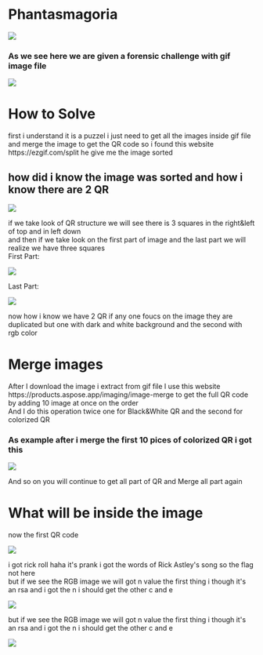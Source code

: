 <h1>Phantasmagoria</h1>

![](https://github.com/Ahmad-jarwan/niteCTF-2023/blob/169a5d604b3fb8f6904d0efbd01d17ec53ee3189/images/Screenshot%202023-12-19%20211146.png "")

<h3>As we see here we are given a forensic challenge with gif image file </h3>

![](https://github.com/Ahmad-jarwan/niteCTF-2023/blob/1458742d9bd5506a67d61f0e06d37930d0534f29/Phantasmagoria/ChallengeFile.gif)

<h1>How to Solve</h1>
<div>first i understand it is a puzzel i just need to get all the images inside gif file and merge the image to get the QR code so i found this website https://ezgif.com/split he give me the image sorted </div>
<h2>how did i know the image was sorted and how i know there are 2 QR </h2>

![](https://github.com/Ahmad-jarwan/niteCTF-2023/blob/4c254606d76a179257f93b87ef7204ae3988a81c/images/QR%20in%20general%20.png "")

<div>if we take look of QR structure we will see there is 3 squares in the right&left of top and in left down </div>
<div>and then if we take look on the first part of image and the last part we will realize  we have three squares </div>
<div>First Part: </div>

![](https://github.com/Ahmad-jarwan/niteCTF-2023/blob/11e4c4369c8a55bfab24e9cc2aac7b4988ac3c08/images/first%20section.png "")

<div>Last Part: </div>

![](https://github.com/Ahmad-jarwan/niteCTF-2023/blob/11e4c4369c8a55bfab24e9cc2aac7b4988ac3c08/images/footer%20.png "")

<div>now how i know we have 2 QR if any one foucs on the image they are duplicated but one with dark and white background and the second with rgb color </div>

<h1>Merge images </h1>
<div>After I download the image i extract from gif file I use this website https://products.aspose.app/imaging/image-merge  to get the full QR code by adding 10 image at once on the order </div>
<div>And I do this operation twice one for Black&White QR and the second for colorized QR </div>
<h3>As example after i merge the first 10 pices of colorized QR i got this </h3>

![](https://github.com/Ahmad-jarwan/niteCTF-2023/blob/e84f53361383421aec11173c594bfc28621dd8f7/images/MergedImages%20(0).png "")
<div>And so on you will continue to get all part of QR and Merge all part again </div>
<h1>What will be inside the image </h1>
<div>now the first QR code </div>

![](https://github.com/Ahmad-jarwan/niteCTF-2023/blob/ed0ff67ffbdaecf2ced82f30694133b1c9557054/images/QR_MergedImages.png "")
<div>i got rick roll haha it's prank i got the words of Rick Astley's song so the flag not here  </div>
<div>but if we see the RGB image we will got n value the first thing i though it's an rsa and i got the n i should get the other c and e </div>

![](https://github.com/Ahmad-jarwan/niteCTF-2023/blob/364158e4ab57d64f564151d3236f77d87e18e4e1/images/QR_RGB_MergedImages.png "")
<div>but if we see the RGB image we will got n value the first thing i though it's an rsa and i got the n i should get the other c and e </div>

![](https://github.com/Ahmad-jarwan/niteCTF-2023/blob/ed873e8495d53e0890040da3cb69e33a9f240bb6/images/Screenshot%202023-12-19%20234844.png "")
